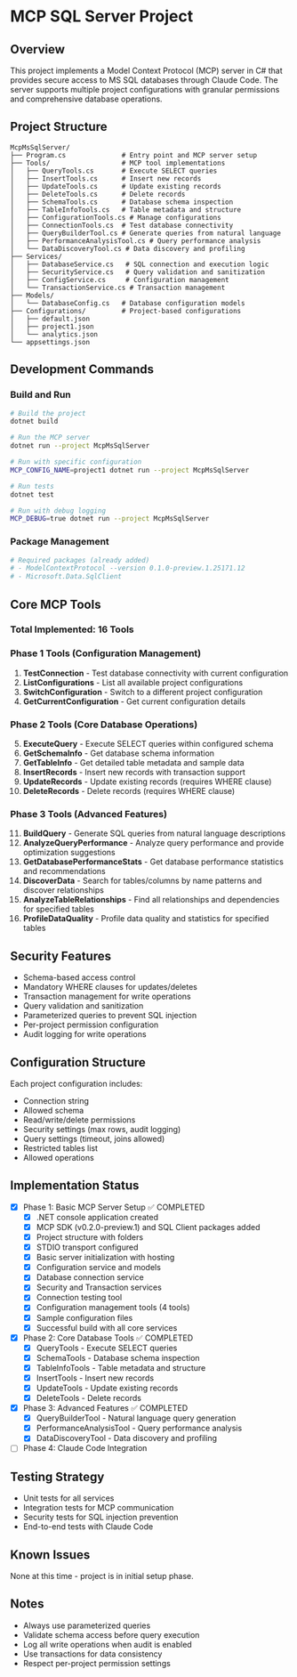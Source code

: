 # MCP SQL Server Project

## Overview
This project implements a Model Context Protocol (MCP) server in C# that provides secure access to MS SQL databases through Claude Code. The server supports multiple project configurations with granular permissions and comprehensive database operations.

## Project Structure
```
McpMsSqlServer/
├── Program.cs              # Entry point and MCP server setup
├── Tools/                  # MCP tool implementations
│   ├── QueryTools.cs       # Execute SELECT queries
│   ├── InsertTools.cs      # Insert new records
│   ├── UpdateTools.cs      # Update existing records
│   ├── DeleteTools.cs      # Delete records
│   ├── SchemaTools.cs      # Database schema inspection
│   ├── TableInfoTools.cs   # Table metadata and structure
│   ├── ConfigurationTools.cs # Manage configurations
│   ├── ConnectionTools.cs  # Test database connectivity
│   ├── QueryBuilderTool.cs # Generate queries from natural language
│   ├── PerformanceAnalysisTool.cs # Query performance analysis
│   └── DataDiscoveryTool.cs # Data discovery and profiling
├── Services/
│   ├── DatabaseService.cs   # SQL connection and execution logic
│   ├── SecurityService.cs   # Query validation and sanitization
│   ├── ConfigService.cs     # Configuration management
│   └── TransactionService.cs # Transaction management
├── Models/
│   └── DatabaseConfig.cs   # Database configuration models
├── Configurations/         # Project-based configurations
│   ├── default.json
│   ├── project1.json
│   └── analytics.json
└── appsettings.json
```

## Development Commands

### Build and Run
```bash
# Build the project
dotnet build

# Run the MCP server
dotnet run --project McpMsSqlServer

# Run with specific configuration
MCP_CONFIG_NAME=project1 dotnet run --project McpMsSqlServer

# Run tests
dotnet test

# Run with debug logging
MCP_DEBUG=true dotnet run --project McpMsSqlServer
```

### Package Management
```bash
# Required packages (already added)
# - ModelContextProtocol --version 0.1.0-preview.1.25171.12
# - Microsoft.Data.SqlClient
```

## Core MCP Tools

### Total Implemented: 16 Tools

### Phase 1 Tools (Configuration Management)
1. **TestConnection** - Test database connectivity with current configuration
2. **ListConfigurations** - List all available project configurations
3. **SwitchConfiguration** - Switch to a different project configuration
4. **GetCurrentConfiguration** - Get current configuration details

### Phase 2 Tools (Core Database Operations)
5. **ExecuteQuery** - Execute SELECT queries within configured schema
6. **GetSchemaInfo** - Get database schema information
7. **GetTableInfo** - Get detailed table metadata and sample data
8. **InsertRecords** - Insert new records with transaction support
9. **UpdateRecords** - Update existing records (requires WHERE clause)
10. **DeleteRecords** - Delete records (requires WHERE clause)

### Phase 3 Tools (Advanced Features)
11. **BuildQuery** - Generate SQL queries from natural language descriptions
12. **AnalyzeQueryPerformance** - Analyze query performance and provide optimization suggestions
13. **GetDatabasePerformanceStats** - Get database performance statistics and recommendations
14. **DiscoverData** - Search for tables/columns by name patterns and discover relationships
15. **AnalyzeTableRelationships** - Find all relationships and dependencies for specified tables
16. **ProfileDataQuality** - Profile data quality and statistics for specified tables

## Security Features
- Schema-based access control
- Mandatory WHERE clauses for updates/deletes
- Transaction management for write operations
- Query validation and sanitization
- Parameterized queries to prevent SQL injection
- Per-project permission configuration
- Audit logging for write operations

## Configuration Structure
Each project configuration includes:
- Connection string
- Allowed schema
- Read/write/delete permissions
- Security settings (max rows, audit logging)
- Query settings (timeout, joins allowed)
- Restricted tables list
- Allowed operations

## Implementation Status
- [x] Phase 1: Basic MCP Server Setup ✅ COMPLETED
  - [x] .NET console application created
  - [x] MCP SDK (v0.2.0-preview.1) and SQL Client packages added
  - [x] Project structure with folders
  - [x] STDIO transport configured
  - [x] Basic server initialization with hosting
  - [x] Configuration service and models
  - [x] Database connection service
  - [x] Security and Transaction services
  - [x] Connection testing tool
  - [x] Configuration management tools (4 tools)
  - [x] Sample configuration files
  - [x] Successful build with all core services
- [x] Phase 2: Core Database Tools ✅ COMPLETED
  - [x] QueryTools - Execute SELECT queries
  - [x] SchemaTools - Database schema inspection  
  - [x] TableInfoTools - Table metadata and structure
  - [x] InsertTools - Insert new records
  - [x] UpdateTools - Update existing records
  - [x] DeleteTools - Delete records
- [x] Phase 3: Advanced Features ✅ COMPLETED
  - [x] QueryBuilderTool - Natural language query generation
  - [x] PerformanceAnalysisTool - Query performance analysis
  - [x] DataDiscoveryTool - Data discovery and profiling
- [ ] Phase 4: Claude Code Integration

## Testing Strategy
- Unit tests for all services
- Integration tests for MCP communication
- Security tests for SQL injection prevention
- End-to-end tests with Claude Code

## Known Issues
None at this time - project is in initial setup phase.

## Notes
- Always use parameterized queries
- Validate schema access before query execution
- Log all write operations when audit is enabled
- Use transactions for data consistency
- Respect per-project permission settings